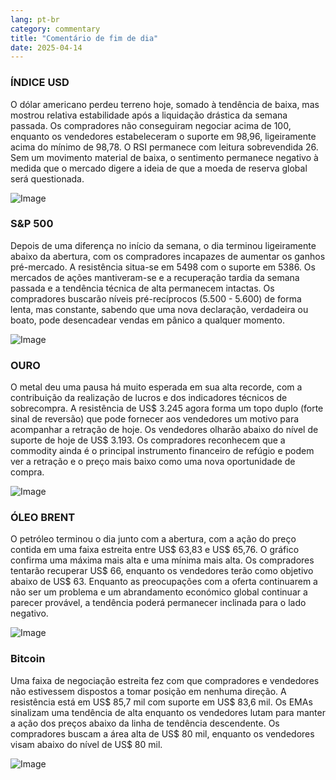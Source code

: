 ```yaml
---
lang: pt-br
category: commentary
title: "Comentário de fim de dia"
date: 2025-04-14
---
```


### ÍNDICE USD

O dólar americano perdeu terreno hoje, somado à tendência de baixa, mas mostrou relativa estabilidade após a liquidação drástica da semana passada. Os compradores não conseguiram negociar acima de 100, enquanto os vendedores estabeleceram o suporte em 98,96, ligeiramente acima do mínimo de 98,78. O RSI permanece com leitura sobrevendida 26. Sem um movimento material de baixa, o sentimento permanece negativo à medida que o mercado digere a ideia de que a moeda de reserva global será questionada. 

![Image](https://markleighedu.github.io/img/Apr-2025/14-Apr-2025/usdindex.jpg)

### S&P 500

Depois de uma diferença no início da semana, o dia terminou ligeiramente abaixo da abertura, com os compradores incapazes de aumentar os ganhos pré-mercado. A resistência situa-se em 5498 com o suporte em 5386. Os mercados de ações mantiveram-se e a recuperação tardia da semana passada e a tendência técnica de alta permanecem intactas. Os compradores buscarão níveis pré-recíprocos (5.500 - 5.600) de forma lenta, mas constante, sabendo que uma nova declaração, verdadeira ou boato, pode desencadear vendas em pânico a qualquer momento.

![Image](https://markleighedu.github.io/img/Apr-2025/14-Apr-2025/sp500.jpg)

### OURO

O metal deu uma pausa há muito esperada em sua alta recorde, com a contribuição da realização de lucros e dos indicadores técnicos de sobrecompra. A resistência de US$ 3.245 agora forma um topo duplo (forte sinal de reversão) que pode fornecer aos vendedores um motivo para acompanhar a retração de hoje. Os vendedores olharão abaixo do nível de suporte de hoje de US$ 3.193. Os compradores reconhecem que a commodity ainda é o principal instrumento financeiro de refúgio e podem ver a retração e o preço mais baixo como uma nova oportunidade de compra.

![Image](https://markleighedu.github.io/img/Apr-2025/14-Apr-2025/gold.jpg)

### ÓLEO BRENT

O petróleo terminou o dia junto com a abertura, com a ação do preço contida em uma faixa estreita entre US$ 63,83 e US$ 65,76. O gráfico confirma uma máxima mais alta e uma mínima mais alta. Os compradores tentarão recuperar US$ 66, enquanto os vendedores terão como objetivo abaixo de US$ 63. Enquanto as preocupações com a oferta continuarem a não ser um problema e um abrandamento económico global continuar a parecer provável, a tendência poderá permanecer inclinada para o lado negativo. 

![Image](https://markleighedu.github.io/img/Apr-2025/14-Apr-2025/brentoil.jpg)

### Bitcoin

Uma faixa de negociação estreita fez com que compradores e vendedores não estivessem dispostos a tomar posição em nenhuma direção. A resistência está em US$ 85,7 mil com suporte em US$ 83,6 mil. Os EMAs sinalizam uma tendência de alta enquanto os vendedores lutam para manter a ação dos preços abaixo da linha de tendência descendente. Os compradores buscam a área alta de US$ 80 mil, enquanto os vendedores visam abaixo do nível de US$ 80 mil.

![Image](https://markleighedu.github.io/img/Apr-2025/14-Apr-2025/bitcoin.jpg)

